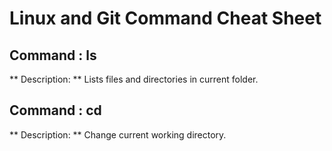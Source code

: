 # Linux and Git Command Cheat Sheet 
## Command : ls
** Description: ** Lists files and directories in current folder.

## Command : cd
** Description: ** Change current working directory.
